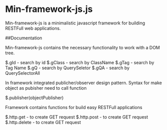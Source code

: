 # Min-framework-js.js

Min-framework-js is a minimalistic javascript framework for building RESTFull web applications.

##Documentation

Min-framework-js contains the necessary functionality to work with a DOM tree.

$.gId     - search by id
$.gClass  - search by ClassName
$.gTag    - search by Tag Name
$.gQ      - search by QuerySeletor
$.gQA     - search by QuerySelectorAll

In framework integrated publicher/observer design pattern.
Syntax for make object as pubisher need to call function

$.publisher(objectPublisher)

Framework contains functions for build easy RESTFull applications

$.http.get     - to create GET request 
$.http.post    - to create GET request 
$.http.delete  - to create GET request 
